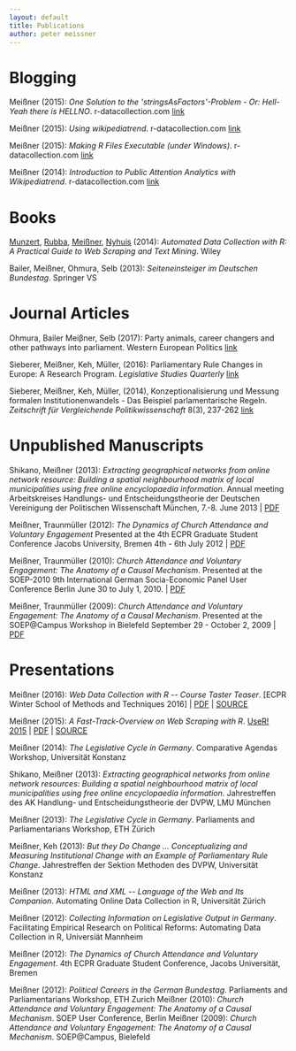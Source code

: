 ```yaml
---
layout: default
title: Publications
author: peter meissner
---
```


Blogging
========

Meißner (2015): *One Solution to the 'stringsAsFactors'-Problem - Or: Hell-Yeah
there is HELLNO*. r-datacollection.com
[link](http://www.r-datacollection.com/blog/hellno/)

Meißner (2015): *Using wikipediatrend*. r-datacollection.com
[link](http://www.r-datacollection.com/blog/Using-wikipediatrend/)

Meißner (2015): *Making R Files Executable (under Windows)*.
r-datacollection.com
[link](http://www.r-datacollection.com/blog/Making-R-files-executable/)

Meißner (2014): *Introduction to Public Attention Analytics with
Wikipediatrend*. r-datacollection.com
[link](http://www.r-datacollection.com/blog/Introduction-to-Public-Attention-Analytics-with-Wikipediatrend/)

Books
=====

[Munzert](http://simonmunzert.github.io/), [Rubba](http://christianrubba.com/),
[Meißner](http://pmeissner.com),
[Nyhuis](https://www.youtube.com/watch?v=SiYrSYd7mlc%3E%3Chttps://www.youtube.com/watch?v=SiYrSYd7mlc)
(2014): *Automated Data Collection with R: A Practical Guide to Web Scraping and
Text Mining*. Wiley

Bailer, Meißner, Ohmura, Selb (2013): *Seiteneinsteiger im Deutschen Bundestag*.
Springer VS

Journal Articles
================

Ohmura, Bailer Meiβner, Selb (2017): Party animals, career changers and other pathways into parliament. Western European Politics [link](https://doi.org/10.1080/01402382.2017.1323485)

Sieberer, Meißner, Keh, Müller, (2016): Parliamentary Rule Changes in Europe: A
Research Program. *Legislative Studies Quarterly*
[link](https://doi.org/10.1111/lsq.12106)

Sieberer, Meißner, Keh, Müller, (2014), Konzeptionalisierung und Messung
formalen Institutionenwandels - Das Beispiel parlamentarische Regeln.
*Zeitschrift für Vergleichende Politikwissenschaft* 8(3), 237-262
[link](https://doi.org/10.1007/s12286-014-0216-7)

 

Unpublished Manuscripts
=======================

Shikano, Meißner (2013): *Extracting geographical networks from online network
resource: Building a spatial neighbourhood matrix of local municipalities using
free online encyclopaedia information*. Annual meeting Arbeitskreises Handlungs-
und Entscheidungstheorie der Deutschen Vereinigung der Politischen Wissenschaft
München, 7.-8. June 2013 \|
[PDF](http://pmeissner.com/downloads/Shikano_Meissner_2013.pdf)

Meißner, Traunmüller (2012): *The Dynamics of Church Attendance and Voluntary
Engagement* Presented at the 4th ECPR Graduate Student Conference Jacobs
University, Bremen 4th - 6th July 2012 \|
[PDF](http://pmeissner.com/downloads/Meissner_Traunmueller_2012.pdf)

Meißner, Traunmüller (2010): *Church Attendance and Voluntary Engagement: The
Anatomy of a Causal Mechanism*. Presented at the SOEP-2010 9th International
German Socia-Economic Panel User Conference Berlin June 30 to July 1, 2010. \|
[PDF](http://pmeissner.com/downloads/Meissner_Traunmueller_2010.pdf)

Meißner, Traunmüller (2009): *Church Attendance and Voluntary Engagement: The
Anatomy of a Causal Mechanism*. Presented at the SOEP\@Campus Workshop in
Bielefeld September 29 - October 2, 2009 \|
[PDF](http://pmeissner.com/downloads/Meissner_Traunmueller_2009.pdf)

Presentations
=============

Meißner (2016): *Web Data Collection with R -- Course Taster Teaser*. [ECPR
Winter School of Methods and Techniques 2016] \|
[PDF](https://github.com/petermeissner/ecprwsmt16adcr/raw/master/course/00%20teaser/twenty_minute_presentation.pdf)
\|
[SOURCE](https://raw.githubusercontent.com/petermeissner/ecprwsmt16adcr/master/course/00%20teaser/twenty_minute_presentation.Rmd)

Meißner (2015): *A Fast-Track-Overview on Web Scraping with R*. [UseR!
2015](http://user2015.math.aau.dk) \|
[PDF](/downloads/user2015_meissner_webscraping.pdf) \|
[SOURCE](https://raw.githubusercontent.com/petermeissner/pres/master/user2015.Rmd)

Meißner (2014): *The Legislative Cycle in Germany*. Comparative Agendas
Workshop, Universität Konstanz

Shikano, Meißner (2013): *Extracting geographical networks from online network
resources: Building a spatial neighbourhood matrix of local municipalities using
free online encyclopaedia information*. Jahrestreffen des AK Handlung- und
Entscheidungstheorie der DVPW, LMU München

Meißner (2013): *The Legislative Cycle in Germany*. Parliaments and
Parliamentarians Workshop, ETH Zürich

Meißner, Keh (2013): *But they Do Change ... Conceptualizing and Measuring
Institutional Change with an Example of Parliamentary Rule Change*.
Jahrestreffen der Sektion Methoden des DVPW, Universität Konstanz

Meißner (2013): *HTML and XML -- Language of the Web and Its Companion*.
Automating Online Data Collection in R, Universität Zürich

Meißner (2012): *Collecting Information on Legislative Output in Germany*.
Facilitating Empirical Research on Political Reforms: Automating Data Collection
in R, Universiät Mannheim

Meißner (2012): *The Dynamics of Church Attendance and Voluntary Engagement*.
4th ECPR Graduate Student Conference, Jacobs Universität, Bremen

Meißner (2012): *Political Careers in the German Bundestag*. Parliaments and
Parliamentarians Workshop, ETH Zurich Meißner (2010): *Church Attendance and
Voluntary Engagement: The Anatomy of a Causal Mechanism*. SOEP User Conference,
Berlin Meißner (2009): *Church Attendance and Voluntary Engagement: The Anatomy
of a Causal Mechanism*. SOEP\@Campus, Bielefeld
